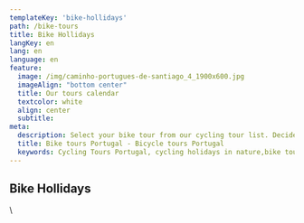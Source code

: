 ```yaml
---
templateKey: 'bike-hollidays'
path: /bike-tours
title: Bike Hollidays
langKey: en
lang: en
language: en
feature:
  image: /img/caminho-portugues-de-santiago_4_1900x600.jpg
  imageAlign: "bottom center"
  title: Our tours calendar
  textcolor: white
  align: center
  subtitle: 
meta:
  description: Select your bike tour from our cycling tour list. Decide where to go with us in your next cycling Holiday in Portugal. For recreational cyclists - Challenge
  title: Bike tours Portugal - Bicycle tours Portugal
  keywords: Cycling Tours Portugal, cycling holidays in nature,bike tours, bike tours portugal,guided bike tours
---
```


## Bike Hollidays
\
